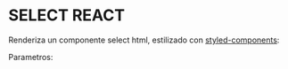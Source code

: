# SELECT REACT


Renderiza un componente select html, estilizado con [styled-components](https://www.styled-components.com/):

Parametros:


